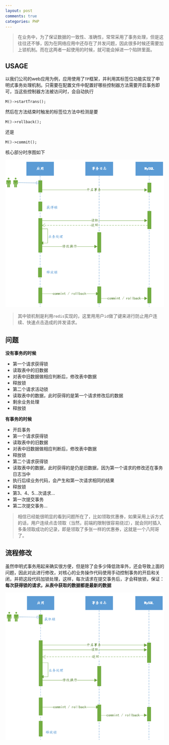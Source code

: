 ```yaml
---
layout: post
comments: true
categories: PHP
---
```



> 在业务中，为了保证数据的一致性、准确性，常常采用了事务处理，但是这往往还不够，因为在网络应用中还存在了并发问题，因此很多时候还需要加上锁机制。而在这两者一起使用的时候，就可能会掉进一个陷阱里面。

## USAGE

以我们公司的web应用为例，应用使用了`TP`框架，并利用其标签位功能实现了申明式事务处理机制。只需要在配置文件中配置好哪些控制器方法需要开启事务即可，当这些控制器方法被访问时，会自动执行

```
M()->startTrans();
```

然后在方法结束时触发的标签位方法中检测是要

```
M()->rollback();
```

还是

```
M()->commit();
```

核心部分时序图如下

![img](/static/img/trans1.jpg)

> 其中锁机制是利用`redis`实现的，这里用用户`id`做了键来进行防止用户连续、快速点击造成的并发请求。

## 问题

**没有事务的时候**

- 第一个请求获得锁
- 读取表中的旧数据
- 对表中旧数据做相应判断后，修改表中数据
- 释放锁
- 第二个请求活动锁
- 读取表中的数据，此时获得的是第一个请求修改后的数据
- 剩余业务处理
- 释放锁

**有事务的时候**

- 开启事务
- 第一个请求获得锁
- 读取表中的旧数据
- 对表中旧数据做相应判断后，修改表中数据
- 释放锁
- 第二个请求获得锁
- 读取表中的数据，此时获得的是仍是旧数据，因为第一个请求的修改还在事务日志当中
- 执行后续业务代码，会产生和第一次请求相同的结果
- 释放锁
- 第3、4、5...次请求...
- 第一次提交事务
- 第二次提交事务...

> 相信已经能很明显的看到问题所在了，比如领取优惠券，如果采用上诉方式的话，用户连续点击领取（当然，前端的限制很容易绕过），就会同时插入多条领取成功的记录，即是领取了多张一样的优惠券，这就是一个八阿哥了。




## 流程修改



虽然申明式事务用起来确实很方便，但是除了会多少降低效率外，还会导致上面的问题，因此对此进行修改，对核心的业务操作代码使用手动控制事务的开启和关闭，并把这段代码加锁处理，这样，每次请求在提交事务后，才会释放锁，保证：**每次获得锁的请求，从表中获取的数据都是最新的数据**


![img](/static/img/trans2.jpg)
